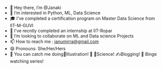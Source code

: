 - 👋 Hey there, I’m @Janaki
- 👀 I’m interested in Python, ML, Data Science
- 🎓 I've completed a certification program on Master Data Science from  IIT-M-GUVI
- 🌱 I've recntly completed an internship at IIT-Ropar
- 💞️ I’m looking to collaborate on ML and Data science Projects
- 📫 How to reach me : janumirra@gmail.com
- 😄 Pronouns: She/Her/Hers
- 💭 You can catch me doing🎨Illustration! 🧬 🧪Science! ✍️Blogging! 🍿 Binge watching series!


<!---
janumirra/janumirra is a ✨ special ✨ repository because its `README.md` (this file) appears on your GitHub profile.
You can click the Preview link to take a look at your changes.
--->
